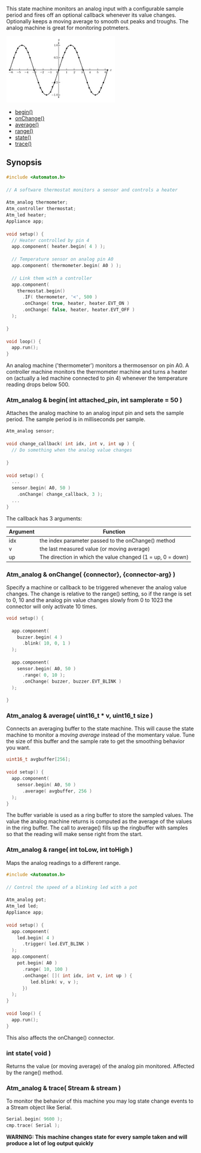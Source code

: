 This state machine monitors an analog input with a configurable sample period and fires off an optional callback whenever its value changes. Optionally keeps a moving average to smooth out peaks and troughs. The analog machine is great for monitoring potmeters.

![Sine](images/sine-graph-small.jpg)

<!-- md-tocify-begin -->
* [begin()](#atm_analog--begin-int-attached_pin-int-samplerate--50-)  
* [onChange()](#atm_analog--onchange-connector-connector-arg-)  
* [average()](#atm_analog--average-uint16_t--v-uint16_t-size-)  
* [range()](#atm_analog--range-int-tolow-int-tohigh-)  
* [state()](#int-state-void-)  
* [trace()](#atm_analog--trace-stream--stream-)  

<!-- md-tocify-end -->

## Synopsis ##

```c++
#include <Automaton.h>

// A software thermostat monitors a sensor and controls a heater 

Atm_analog thermometer;
Atm_controller thermostat;
Atm_led heater;
Appliance app;

void setup() {
  // Heater controlled by pin 4
  app.component( heater.begin( 4 ) ); 

  // Temperature sensor on analog pin A0
  app.component( thermometer.begin( A0 ) ); 

  // Link them with a controller
  app.component( 
    thermostat.begin()
      .IF( thermometer, '<', 500 )
      .onChange( true, heater, heater.EVT_ON )
      .onChange( false, heater, heater.EVT_OFF )
  );

}

void loop() {
  app.run();
}
```
An analog machine ('thermometer') monitors a thermosensor on pin A0. A controller machine monitors the thermometer machine and turns a heater on (actually a led machine connected to pin 4) whenever the temperature reading drops below 500.

### Atm_analog & begin( int attached_pin, int samplerate = 50 ) ###

Attaches the analog machine to an analog input pin and sets the sample period. The sample period is in milliseconds per sample.

```c++
Atm_analog sensor;

void change_callback( int idx, int v, int up ) {
  // Do something when the analog value changes

}

void setup() {
  ...
  sensor.begin( A0, 50 )
    .onChange( change_callback, 3 );
  ...
}
```

The callback has 3 arguments:

Argument | Function
-------- | --------
idx | the index parameter passed to the onChange() method
v | the last measured value (or moving average)
up  | The direction in which the value changed (1 = up, 0 = down)


### Atm_analog & onChange( {connector}, {connector-arg} ) ###

Specify a machine or callback to be triggered whenever the analog value changes. The change is relative to the range() setting, so if the range is set to 0, 10 and the analog pin value changes slowly from 0 to 1023 the connector will only activate 10 times.

```c++
void setup() {

  app.component( 
    buzzer.begin( 4 )
      .blink( 10, 0, 1 )
  );

  app.component( 
    sensor.begin( A0, 50 )
      .range( 0, 10 );
      .onChange( buzzer, buzzer.EVT_BLINK )
  );

}
```

### Atm_analog & average( uint16_t * v, uint16_t size ) ###

Connects an averaging buffer to the state machine. This will cause the state machine to monitor a *moving average* instead of the momentary value. Tune the size of this buffer and the sample rate to get the smoothing behavior you want.

```c++
uint16_t avgbuffer[256];

void setup() {
  app.component( 
    sensor.begin( A0, 50 )
      .average( avgbuffer, 256 )
  );
}
```
The buffer variable is used as a ring buffer to store the sampled values. The value the analog machine returns  is computed as the average of the values in the ring buffer. The call to average() fills up the ringbuffer with samples so that the reading will make sense right from the start.

### Atm_analog & range( int toLow, int toHigh ) ###

Maps the analog readings to a different range.

```c++
#include <Automaton.h>

// Control the speed of a blinking led with a pot

Atm_analog pot;
Atm_led led;
Appliance app;

void setup() {
  app.component( 
    led.begin( 4 )
      .trigger( led.EVT_BLINK )
  );
  app.component( 
    pot.begin( A0 )
      .range( 10, 100 )
      .onChange( []( int idx, int v, int up ) {
         led.blink( v, v );    
      })
  );
}

void loop() {
  app.run();
}
```
This also affects the onChange() connector.

### int state( void ) ###

Returns the value (or moving average) of the analog pin monitored. Affected by the range() method.

### Atm_analog & trace( Stream & stream ) ###

To monitor the behavior of this machine you may log state change events to a Stream object like Serial.

```c++
Serial.begin( 9600 );
cmp.trace( Serial );
```

**WARNING: This machine changes state for every sample taken and will produce a lot of log output quickly**

